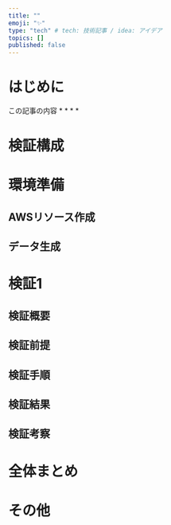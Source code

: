 ```yaml
---
title: ""
emoji: "✨"
type: "tech" # tech: 技術記事 / idea: アイデア
topics: []
published: false
---
```


# はじめに
この記事の内容
* 
* 
* 
* 

# 検証構成

# 環境準備
## AWSリソース作成
## データ生成

# 検証1
## 検証概要
## 検証前提
## 検証手順
## 検証結果
## 検証考察

# 全体まとめ
# その他




